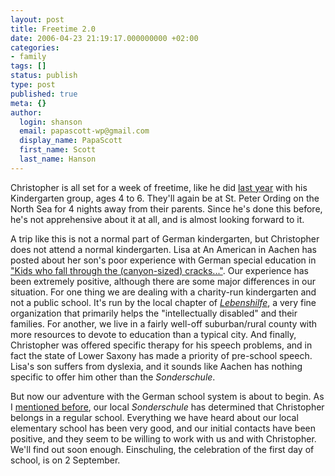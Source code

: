 ```yaml
---
layout: post
title: Freetime 2.0
date: 2006-04-23 21:19:17.000000000 +02:00
categories:
- family
tags: []
status: publish
type: post
published: true
meta: {}
author:
  login: shanson
  email: papascott-wp@gmail.com
  display_name: PapaScott
  first_name: Scott
  last_name: Hanson
---
```

<p>Christopher is all set for a week of freetime, like he did <a href="https://www.papascott.de/archives/2005/04/06/practice-for-freetime/" title="PapaScott &raquo; Blog Archive &raquo; Practice for Freetime">last year</a> with his Kindergarten group, ages 4 to 6. They'll again be at St. Peter Ording on the North Sea for 4 nights away from their parents. Since he's done this before, he's not apprehensive about it at all, and is almost looking forward to it. </p>
<p>A trip like this is not a normal part of German kindergarten, but Christopher does not attend a normal kindergarten. Lisa at An American in Aachen has posted about her son's poor experience with German special education in <a href="http://an-american-in-aachen.blogspot.com/2006/04/kids-who-fall-through-canyon-sized.html" title="An American in Aachen: Kids who fall through the (canyon-sized) cracks...">"Kids who fall through the (canyon-sized) cracks..."</a>. Our experience has been extremely positive, although there are some major differences in our situation. For one thing we are dealing with a charity-run kindergarten and not a public school. It's run by the local chapter of <a href="http://www.lebenshilfe.de/"><em>Lebenshilfe</em></a>, a very fine organization that primarily helps the "intellectually disabled" and their families. For another, we live in a fairly well-off suburban/rural county with more resources to devote to education than a typical city. And finally, Christopher was offered specific therapy for his speech problems, and in fact the state of Lower Saxony has made a priority of pre-school speech. Lisa's son suffers from dyslexia, and it sounds like Aachen has nothing specific to offer him other than the <em>Sonderschule</em>.</p>
<p>But now our adventure with the German school system is about to begin. As I <a href="https://www.papascott.de/archives/2006/04/01/school-20/">mentioned before</a>, our local <em>Sonderschule</em> has determined that Christopher belongs in a regular school. Everything we have heard about our local elementary school has been very good, and our initial contacts have been positive, and they seem to be willing to work with us and with Christopher. We'll find out soon enough. Einschuling, the celebration of the first day of school, is on 2 September.</p>
